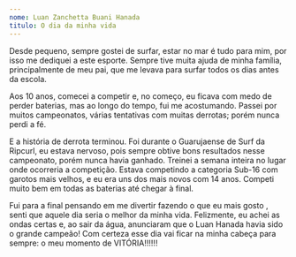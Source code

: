 ```yaml
---
nome: Luan Zanchetta Buani Hanada
titulo: O dia da minha vida
---
```


Desde pequeno, sempre gostei de surfar, estar no mar é tudo para mim, por isso me dediquei a este esporte. Sempre tive muita ajuda de minha família, principalmente de meu pai, que me levava para surfar todos os dias antes da escola.

Aos 10 anos,  comecei a competir e, no começo,  eu ficava com medo de perder baterias, mas ao longo do tempo,  fui me acostumando. Passei por muitos campeonatos, várias  tentativas com muitas  derrotas; porém  nunca perdi a fé.

E a história de derrota terminou. Foi durante o Guarujaense de Surf da Ripcurl, eu estava nervoso,  pois sempre obtive bons resultados nesse campeonato, porém nunca havia ganhado. Treinei a semana inteira no lugar onde ocorreria a competição. Estava competindo a categoria Sub-16 com garotos  mais velhos, e eu era uns dos mais novos com 14 anos. Competi muito bem em todas as baterias até chegar à final.

Fui para a final pensando em me divertir fazendo o que eu mais gosto , senti que aquele dia seria o melhor  da minha vida. Felizmente, eu achei as ondas certas e, ao sair da água, anunciaram que o Luan Hanada havia sido o grande campeão! Com certeza esse dia vai ficar na minha cabeça para sempre: o meu momento de VITÓRIA!!!!!!
